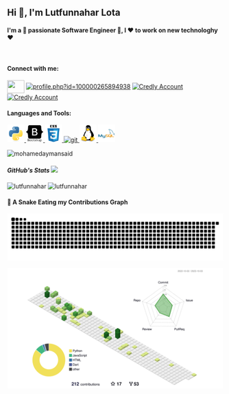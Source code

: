 <h2 align="left">Hi 👋, I'm Lutfunnahar Lota</h2>
<h4 align="left">I'm a 🚀 passionate Software Engineer 🚀, I ❤️ to work on new technologhy ❤️</h4>
<br>
<!-- <p align="left"> <img src="https://readme-typing-svg.herokuapp.com?lines=Welcome+to+my+GitHub+Profile" /> </p> -->

<h4 align="left">Connect with me:</h4>
<p align="left">
<a href="https://www.linkedin.com/in/lutfunnahar-lota" target="blank"><img align="center" src="https://raw.githubusercontent.com/rahuldkjain/github-profile-readme-generator/master/src/images/icons/Social/linked-in-alt.svg" alt="" height="30" width="40" /></a>
<a href="https://www.facebook.com/profile.php?id=100000265894938" target="blank"><img align="center" src="https://raw.githubusercontent.com/rahuldkjain/github-profile-readme-generator/master/src/images/icons/Social/facebook.svg" alt="profile.php?id=100000265894938" height="30" width="40" /></a>
	<a href="https://medium.com/@lota.pipeline" target="blank"><img align="center" src="https://cdn.mos.cms.futurecdn.net/uazw6gFQuEC29mxMM55Tpb.jpg" alt="Credly Account" height="30" width="40" /></a>
  <a href="https://lutfunnahar.hashnode.dev/" target="blank"><img align="center" src="https://seeklogo.com/images/H/hashnode-logo-925E2EDA94-seeklogo.com.png" alt="Credly Account" height="30" width="30" /></a>
</p>

<h4 align="left">Languages and Tools:</h4>
<p align="left"> <a href="https://www.python.org" target="_blank" rel="noreferrer"> <img src="https://raw.githubusercontent.com/devicons/devicon/master/icons/python/python-original.svg" alt="python" width="40" height="40"/> </a> <a href="https://getbootstrap.com" target="_blank" rel="noreferrer"> <img src="https://raw.githubusercontent.com/devicons/devicon/master/icons/bootstrap/bootstrap-plain-wordmark.svg" alt="bootstrap" width="40" height="40"/> </a> <a href="https://www.w3schools.com/css/" target="_blank" rel="noreferrer"> <img src="https://raw.githubusercontent.com/devicons/devicon/master/icons/css3/css3-original-wordmark.svg" alt="css3" width="40" height="40"/> </a> <a href="https://git-scm.com/" target="_blank" rel="noreferrer"> <img src="https://www.vectorlogo.zone/logos/git-scm/git-scm-icon.svg" alt="git" width="40" height="40"/> </a><a href="https://www.linux.org/" target="_blank" rel="noreferrer"> <img src="https://raw.githubusercontent.com/devicons/devicon/master/icons/linux/linux-original.svg" alt="linux" width="40" height="40"/> </a> <a href="https://www.mysql.com/" target="_blank" rel="noreferrer"> <img src="https://raw.githubusercontent.com/devicons/devicon/master/icons/mysql/mysql-original-wordmark.svg" alt="mysql" width="40" height="40"/> </a> </p>

<p align="left"><img align="center" src="https://github-readme-stats.vercel.app/api/top-langs?username=lota-lutfunnahar&show_icons=true&locale=en&layout=compact&theme=algolia" alt="mohamedaymansaid" height="139"  /></p>

<h4><i>GitHub's Stats <img src="https://camo.githubusercontent.com/f11b92476ee793cfe97f20e0564ab552bd9bd670179d7b6772c59bb4d3218ca6/68747470733a2f2f692e70696e696d672e636f6d2f6f726967696e616c732f36352f63342f66342f36356334663435323537316265313236316539633632336637646134383861632e676966" width="35"/></i></h4>

<p align="left">
<img align="center" src="https://github-readme-stats.vercel.app/api?username=lota-lutfunnahar&show_icons=true&locale=en&theme=radical" alt="lutfunnahar" height="139"/>
<img align="center" src="https://github-readme-streak-stats.herokuapp.com/?user=lota-lutfunnahar&theme=radical" alt="lutfunnahar" height="139" /></p>


<h4 align="left"> 🐍 A Snake Eating my Contributions Graph</h4>
	
<p align = "center">
	<img src = "https://github.com/7oSkaaa/7oSkaaa/blob/output/github-contribution-grid-snake.svg" alt = "Snake Game"/><br>

</p>

![](./profile-green-animate.svg)

<!--
**lota-lutfunnahar/lota-lutfunnahar** is a ✨ _special_ ✨ repository because its `README.md` (this file) appears on your GitHub profile.

Here are some ideas to get you started:

- 🔭 I’m currently working on ...
- 🌱 I’m currently learning ...
- 👯 I’m looking to collaborate on ...
- 🤔 I’m looking for help with ...
- 💬 Ask me about ...
- 📫 How to reach me: ...
- 😄 Pronouns: ...
- ⚡ Fun fact: ...
-->
